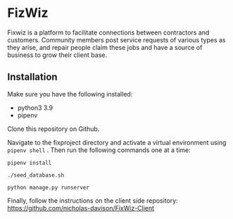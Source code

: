 # FizWiz

Fixwiz is a platform to facilitate connections between contractors and customers. Community members post service requests of various types as they arise, and repair people claim these jobs and have a source of business to grow their client base.

## Installation

Make sure you have the following installed:

- python3 3.9
- pipenv

Clone this repository on Github.

Navigate to the fixproject directory and activate a virtual environment using ```pipenv shell``` . Then run the following commands one at a time:

```
pipenv install

./seed_database.sh

python manage.py runserver
```

Finally, follow the instructions on the client side repository: https://github.com/nicholas-davison/FixWiz-Client
